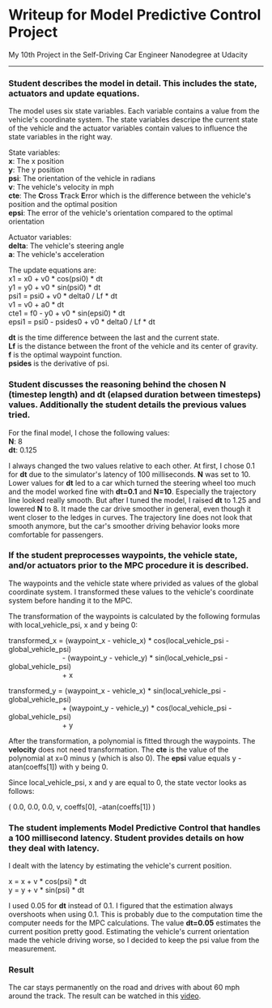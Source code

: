 # Writeup for Model Predictive Control Project
My 10th Project in the Self-Driving Car Engineer Nanodegree at Udacity

---

### Student describes the model in detail. This includes the state, actuators and update equations.

The model uses six state variables. Each variable contains a value from the vehicle's coordinate system. The state variables descripe the current state of the vehicle and the actuator variables contain values to influence the state variables in the right way.

State variables:<br>
**x**: The x position<br>
**y**: The y position<br>
**psi**: The orientation of the vehicle in radians<br>
**v**: The vehicle's velocity in mph<br>
**cte**: The **C**ross **T**rack **E**rror which is the difference between the vehicle's position and the optimal position<br>
**epsi**: The error of the vehicle's orientation compared to the optimal orientation

Actuator variables:<br>
**delta**: The vehicle's steering angle<br>
**a**: The vehicle's acceleration

The update equations are:<br>
x1 = x0 + v0 * cos(psi0) * dt<br>
y1 = y0 + v0 * sin(psi0) * dt<br>
psi1 = psi0 + v0 * delta0 / Lf * dt<br>
v1 = v0 + a0 * dt<br>
cte1 = f0 - y0 + v0 * sin(epsi0) * dt<br>
epsi1 = psi0 - psides0 + v0 * delta0 / Lf * dt<br>

**dt** is the time difference between the last and the current state.<br>
**Lf** is the distance between the front of the vehicle and its center of gravity.<br>
**f** is the optimal waypoint function.<br>
**psides** is the derivative of psi.

### Student discusses the reasoning behind the chosen N (timestep length) and dt (elapsed duration between timesteps) values. Additionally the student details the previous values tried.

For the final model, I chose the following values:<br>
**N**: 8<br>
**dt**: 0.125

I always changed the two values relative to each other. At first, I chose 0.1 for **dt** due to the simulator's latency of 100 milliseconds. **N** was set to 10. Lower values for **dt** led to a car which turned the steering wheel too much and the model worked fine with **dt=0.1** and **N=10**. Especially the trajectory line looked really smooth. But after I tuned the model, I raised **dt** to 1.25 and lowered **N** to 8. It made the car drive smoother in general, even though it went closer to the ledges in curves. The trajectory line does not look that smooth anymore, but the car's smoother driving behavior looks more comfortable for passengers.

### If the student preprocesses waypoints, the vehicle state, and/or actuators prior to the MPC procedure it is described.

The waypoints and the vehicle state where privided as values of the global coordinate system. I transformed these values to the vehicle's coordinate system before handing it to the MPC.

The transformation of the waypoints is calculated by the following formulas with local_vehicle_psi, x and y being 0:

transformed_x = (waypoint_x - vehicle_x) * cos(local_vehicle_psi - global_vehicle_psi)<br>
&nbsp;&nbsp;&nbsp;&nbsp;&nbsp;&nbsp;&nbsp;&nbsp;&nbsp;&nbsp;&nbsp;&nbsp;&nbsp;&nbsp;&nbsp;&nbsp;&nbsp;&nbsp;&nbsp;&nbsp;&nbsp;&nbsp;&nbsp;&nbsp;&nbsp;&nbsp;&nbsp;- (waypoint_y - vehicle_y) * sin(local_vehicle_psi - global_vehicle_psi)<br>
&nbsp;&nbsp;&nbsp;&nbsp;&nbsp;&nbsp;&nbsp;&nbsp;&nbsp;&nbsp;&nbsp;&nbsp;&nbsp;&nbsp;&nbsp;&nbsp;&nbsp;&nbsp;&nbsp;&nbsp;&nbsp;&nbsp;&nbsp;&nbsp;&nbsp;&nbsp;&nbsp;+ x

transformed_y = (waypoint_x - vehicle_x) * sin(local_vehicle_psi - global_vehicle_psi)<br>
&nbsp;&nbsp;&nbsp;&nbsp;&nbsp;&nbsp;&nbsp;&nbsp;&nbsp;&nbsp;&nbsp;&nbsp;&nbsp;&nbsp;&nbsp;&nbsp;&nbsp;&nbsp;&nbsp;&nbsp;&nbsp;&nbsp;&nbsp;&nbsp;&nbsp;&nbsp;&nbsp;+ (waypoint_y - vehicle_y) * cos(local_vehicle_psi - global_vehicle_psi)<br>
&nbsp;&nbsp;&nbsp;&nbsp;&nbsp;&nbsp;&nbsp;&nbsp;&nbsp;&nbsp;&nbsp;&nbsp;&nbsp;&nbsp;&nbsp;&nbsp;&nbsp;&nbsp;&nbsp;&nbsp;&nbsp;&nbsp;&nbsp;&nbsp;&nbsp;&nbsp;&nbsp;+ y

After the transformation, a polynomial is fitted through the waypoints. The **velocity** does not need transformation. The **cte** is the value of the polynomial at x=0 minus y (which is also 0). The **epsi** value equals y - atan(coeffs[1]) with y being 0.

Since local_vehicle_psi, x and y are equal to 0, the state vector looks as follows:

( 0.0, 0.0, 0.0, v, coeffs[0], -atan(coeffs[1]) )

### The student implements Model Predictive Control that handles a 100 millisecond latency. Student provides details on how they deal with latency.

I dealt with the latency by estimating the vehicle's current position.

x = x + v * cos(psi) * dt<br>
y = y + v * sin(psi) * dt

I used 0.05 for **dt** instead of 0.1. I figured that the estimation always overshoots when using 0.1. This is probably due to the computation time the computer needs for the MPC calculations. The value **dt=0.05** estimates the current position pretty good. Estimating the vehicle's current orientation made the vehicle driving worse, so I decided to keep the psi value from the measurement.

### Result

The car stays permanently on the road and drives with about 60 mph around the track. The result can be watched in this [video](https://drive.google.com/open?id=0B0agIiDyIPj1VVVLcTg5Sk9LS28).
